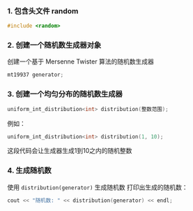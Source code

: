 ### 1. 包含头文件 random
```cpp
#include <random>
```
### 2. 创建一个随机数生成器对象
创建一个基于 Mersenne Twister 算法的随机数生成器
```cpp
mt19937 generator;
```
### 3. 创建一个均匀分布的随机数生成器
```cpp
uniform_int_distribution<int> distribution(整数范围);
```
例如：
```cpp
uniform_int_distribution<int> distribution(1, 10);
```
这段代码会让生成器生成1到10之内的随机整数
### 4. 生成随机数
使用 `distribution(generator)` 生成随机数
打印出生成的随机数：
```cpp
cout << "随机数: " << distribution(generator) << endl;
```
<!-- ##{"script":"<script src='https://blog.meekdai.com/Gmeek/plugins/articletoc.js'></script>"}## -->